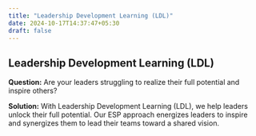 ```yaml
---
title: "Leadership Development Learning (LDL)"
date: 2024-10-17T14:37:47+05:30
draft: false
---
```


## Leadership Development Learning (LDL)

**Question:** Are your leaders struggling to realize their full potential and inspire others?

**Solution:** With Leadership Development Learning (LDL), we help leaders unlock their full potential. Our ESP approach energizes leaders to inspire and synergizes them to lead their teams toward a shared vision.
